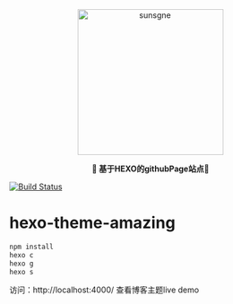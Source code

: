 

<div align="center" style="border-radius: 50px">
    <img width="260px"  src="https://cdn.sunsgne.top/logo-i.png" alt="sunsgne">
</div>


**<p align="center">🐬 基于HEXO的githubPage站点🐬</p>**

<div align="center">


</div>


[![Build Status](https://github.com/sunsgneayo/hexo-blog/workflows/autoUpdateGithubIOPage/badge.svg?branch=site)](https://github.com/sunsgneayo/hexo-blog/actions)

# hexo-theme-amazing
```bash
npm install 
hexo c 
hexo g 
hexo s 
```
访问：http://localhost:4000/ 查看博客主题live demo
